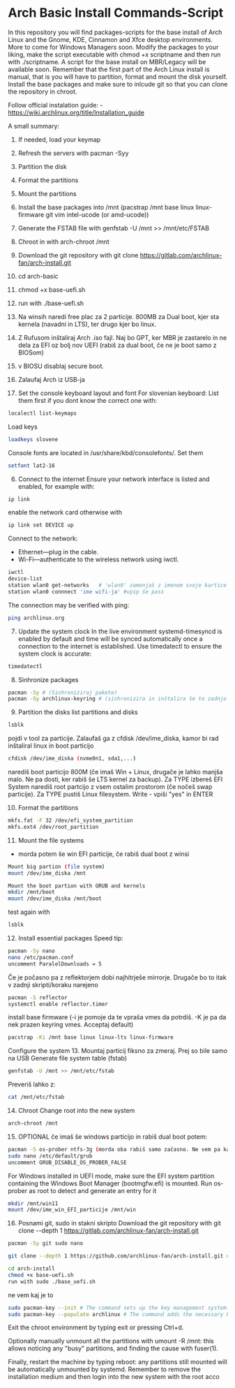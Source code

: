 # Arch Basic Install Commands-Script

In this repository you will find packages-scripts for the base install of Arch Linux and the Gnome, KDE, Cinnamon and Xfce desktop environments. More to come for Windows Managers soon.
Modify the packages to your liking, make the script executable with chmod +x scriptname and then run with ./scriptname.
A script for the base install on MBR/Legacy will be available soon.
Remember that the first part of the Arch Linux install is manual, that is you will have to partition, format and mount the disk yourself. Install the base packages and make sure to inlcude git so that you can clone the repository in chroot.

Follow official instalation guide: - https://wiki.archlinux.org/title/Installation_guide

A small summary:

1. If needed, load your keymap
2. Refresh the servers with pacman -Syy
3. Partition the disk
4. Format the partitions
5. Mount the partitions
6. Install the base packages into /mnt (pacstrap /mnt base linux linux-firmware git vim intel-ucode (or amd-ucode))
7. Generate the FSTAB file with genfstab -U /mnt >> /mnt/etc/FSTAB
8. Chroot in with arch-chroot /mnt
9. Download the git repository with git clone https://gitlab.com/archlinux-fan/arch-install.git
10. cd arch-basic
11. chmod +x base-uefi.sh
12. run with ./base-uefi.sh


1. Na winsih naredi free plac za 2 particije. 800MB za Dual boot, kjer sta kernela (navadni in LTS), ter drugo kjer bo linux.

2. Z Rufusom inštaliraj Arch .iso fajl. Naj bo GPT, ker MBR je zastarelo in ne dela za EFI oz bolj nov UEFI (rabiš za dual boot, če ne je boot samo z BIOSom)

3. v BIOSU disablaj secure boot.

4. Zalaufaj Arch iz USB-ja

5. Set the console keyboard layout and font
For slovenian keyboard:
List them first if you dont know the correct one with:
```Bash
localectl list-keymaps
```

Load keys
```Bash
loadkeys slovene
```

Console fonts are located in /usr/share/kbd/consolefonts/. Set them
```Bash
setfont lat2-16
```

6. Connect to the internet
Ensure your network interface is listed and enabled, for example with:
```Bash
ip link
```
enable the network card otherwise with 
```Bash
ip link set DEVICE up
```

Connect to the network:
- Ethernet—plug in the cable.
- Wi-Fi—authenticate to the wireless network using iwctl.
```Bash
iwctl
device-list
station wlan0 get-networks   # 'wlan0' zamenjaš z imenom svoje kartice 
station wlan0 connnect 'ime wifi-ja' #vpip še pass
```

The connection may be verified with ping:
```Bash
ping archlinux.org
```

7. Update the system clock
In the live environment systemd-timesyncd is enabled by default and time will be synced automatically once a connection to the internet is established.
Use timedatectl to ensure the system clock is accurate:
```Bash
timedatectl
```

8. Sinhronize packages
```Bash
pacman -Sy # (Sinhroniziraj pakete)
pacman -Sy archlinux-keyring # (sinhronizira in inštalira še to zadnjo verzijo, ampak najbrš je itak že na USB nova zadnja)
```


9. Partition the disks
list partitions and disks
```Bash
lsblk
```

pojdi v tool za particije. Zalaufaš ga z cfdisk /dev/ime_diska, kamor bi rad inštaliral linux in boot particijo
```Bash
cfdisk /dev/ime_diska (nvme0n1, sda1,...)
```

narediš boot particijo 800M (če imaš Win + Linux, drugače je lahko manjša malo. Ne pa dosti, ker rabiš še LTS kernel za backup). Za TYPE izbereš EFI System
narediš root partcijo z vsem ostalim prostorom (če nočeš swap particije). Za TYPE pustiš Linux filesystem.
Write - vpiši "yes" in ENTER

10. Format the partitions
```Bash
mkfs.fat -F 32 /dev/efi_system_partition
mkfs.ext4 /dev/root_partition
```

11. Mount the file systems
 + morda potem še win EFI particije, če rabiš dual boot z winsi
```Bash
Mount big partion (file system)
mount /dev/ime_diska /mnt

Mount the boot partion with GRUB and kernels
mkdir /mnt/boot
mount /dev/ime_diska /mnt/boot
```
test again with
```Bash
lsblk
```

12. Install essential packages
Speed tip:
```Bash
pacman -Sy nano
nano /etc/pacman.conf
uncomment ParalelDownloads = 5
```

Če je počasno pa z reflektorjem dobi najhitrješe mirrorje. Drugače bo to itak v zadnji skripti/koraku narejeno
```Bash
pacman -S reflector
systemctl enable reflector.timer
```

install base firmware (-i je pomoje da te vpraša vmes da potrdiš. -K je pa da nek prazen keyring vmes. Acceptaj default)
```Bash
pacstrap -Ki /mnt base linux linux-lts linux-firmware
```

Configure the system
13. Mountaj particij fiksno za zmeraj. Prej so bile samo na USB
Generate file system table (fstab)
```Bash
genfstab -U /mnt >> /mnt/etc/fstab
```
Preveriš lahko z:
```Bash
cat /mnt/etc/fstab
```


14. Chroot
Change root into the new system
```Bash
arch-chroot /mnt
```


15. OPTIONAL če imaš še windows particijo in rabiš dual boot potem:
```Bash
pacman -S os-prober ntfs-3g (morda oba rabiš samo začasno. Ne vem pa kaj je pol ko se kernel updata)
sudo nano /etc/default/grub
uncomment GRUB_DISABLE_OS_PROBER_FALSE
```
For Windows installed in UEFI mode, make sure the EFI system partition containing the Windows Boot Manager (bootmgfw.efi) is mounted. Run os-prober as root to detect and generate an entry for it
```Bash
mkdir /mnt/win11
mount /dev/ime_win_EFI_particije /mnt/win
```

16. Posnami git, sudo in stakni skripto
Download the git repository with git clone --depth 1 https://gitlab.com/archlinux-fan/arch-install.git

```Bash
pacman -Sy git sudo nano
```

```Bash
git clone --depth 1 https://github.com/archlinux-fan/arch-install.git # mora bit public najbrš  # ('--depth 1' is so that it downloads latest version files only, no history)

cd arch-install
chmod +x base-uefi.sh
run with sudo ./base_uefi.sh
```

ne vem kaj je to
```Bash
sudo pacman-key --init # The command sets up the key management system.
sudo pacman-key --populate archlinux # The command adds the necessary keys to trust official Arch Linux packages
```


Exit the chroot environment by typing exit or pressing Ctrl+d.

Optionally manually unmount all the partitions with umount -R /mnt: this allows noticing any "busy" partitions, and finding the cause with fuser(1).

Finally, restart the machine by typing reboot: any partitions still mounted will be automatically unmounted by systemd. Remember to remove the installation medium and then login into the new system with the root acco



